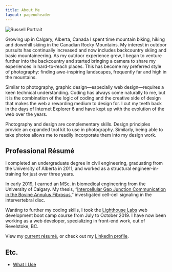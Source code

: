 ```yaml
---
title: About Me
layout: pagenoheader
---
```


<script>
    import Portrait from '$static/2019portrait.jpg?w=300;500;700;900;1200;1600;2000;3000&format=webp&srcset'
</script>

<img srcset={Portrait} type="image/webp" alt="Russell Portrait" class="mt-0" />

Growing up in Calgary, Alberta, Canada I spent time mountain biking, hiking and downhill skiing in the Canadian Rocky Mountains. My interest in outdoor pursuits has continually increased and now includes backcountry skiing and basic mountaineering. As my outdoor experience grew, I began to venture further into the backcountry and started bringing a camera to share my experiences in hard-to-reach places. This has become my preferred style of photography: finding awe-inspiring landscapes, frequently far and high in the mountains.

Similar to photography, graphic design—especially web design—requires a keen technical understanding. Coding has always come naturally to me, but it is the combination of the logic of coding and the creative side of design that makes the web a rewarding medium to design for. I cut my teeth back in the days of Internet Explorer 6 and have kept up with the evolution of the web over the years.

Photography and design are complementary skills. Design principles provide an expanded tool kit to use in photography. Similarly, being able to take photos allows me to readily incorporate them into my design work.

## Professional Résumé

I completed an undergraduate degree in civil engineering, graduating from the University of Alberta in 2011, and worked as a structural engineer-in-training for just over three years.

In early 2019, I earned an MSc. in biomedical engineering from the University of Calgary. My thesis, “[Intercellular Gap Junction Communication in the Bovine Annulus Fibrosus](https://prism.ucalgary.ca/handle/1880/109915),” investigated cell-cell signaling in the intervertebral disc.

Wanting to further my coding skills, I took the [Lighthouse Labs](https://www.lighthouselabs.ca) web development boot camp course from July to October 2019. I have now been working as a web developer, specializing in front-end work, out of Revelstoke, BC.

<p>View my <a href="/pdf/mcwhae_russell_resume.pdf" target="_blank">current résumé</a>, or check out my <a href="https://www.linkedin.com/in/rmcwhae/" rel="nofollow">LinkedIn profile</a>.</p>

## Etc.

-   [What I Use](/uses)
